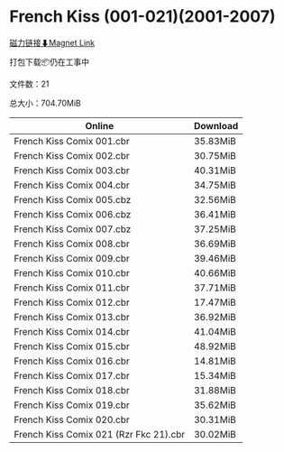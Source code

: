 # French Kiss (001-021)(2001-2007)

[磁力链接⬇Magnet Link](magnet:?xt=urn:btih:8b6786e6882be0e2a04a493fae7b498288c88bc8&dn=French%20Kiss%20%28001-021%29%282001-2007%29)

打包下载📦仍在工事中

文件数：21

总大小：704.70MiB

Online | Download
--- | ---
French Kiss Comix 001.cbr | 35.83MiB
French Kiss Comix 002.cbr | 30.75MiB
French Kiss Comix 003.cbr | 40.31MiB
French Kiss Comix 004.cbr | 34.75MiB
French Kiss Comix 005.cbz | 32.56MiB
French Kiss Comix 006.cbz | 36.41MiB
French Kiss Comix 007.cbz | 37.25MiB
French Kiss Comix 008.cbr | 36.69MiB
French Kiss Comix 009.cbr | 39.46MiB
French Kiss Comix 010.cbr | 40.66MiB
French Kiss Comix 011.cbr | 37.71MiB
French Kiss Comix 012.cbr | 17.47MiB
French Kiss Comix 013.cbr | 36.92MiB
French Kiss Comix 014.cbr | 41.04MiB
French Kiss Comix 015.cbr | 48.92MiB
French Kiss Comix 016.cbr | 14.81MiB
French Kiss Comix 017.cbr | 15.34MiB
French Kiss Comix 018.cbr | 31.88MiB
French Kiss Comix 019.cbr | 35.62MiB
French Kiss Comix 020.cbr | 30.31MiB
French Kiss Comix 021 (Rzr Fkc 21).cbr | 30.02MiB